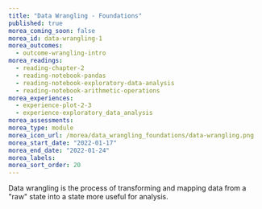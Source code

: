 ```yaml
---
title: "Data Wrangling - Foundations"
published: true
morea_coming_soon: false
morea_id: data-wrangling-1
morea_outcomes:
  - outcome-wrangling-intro
morea_readings:
  - reading-chapter-2
  - reading-notebook-pandas
  - reading-notebook-exploratory-data-analysis
  - reading-notebook-arithmetic-operations
morea_experiences:
  - experience-plot-2-3
  - experience-exploratory_data_analysis
morea_assessments:
morea_type: module
morea_icon_url: /morea/data_wrangling_foundations/data-wrangling.png
morea_start_date: "2022-01-17"
morea_end_date: "2022-01-24"
morea_labels:
morea_sort_order: 20
---
```


Data wrangling is the process of transforming and mapping data from a "raw" state into a state more useful for analysis.
